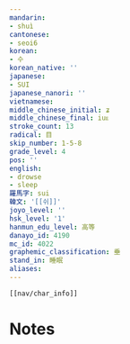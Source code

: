 ```yaml
---
mandarin:
- shuì
cantonese:
- seoi6
korean:
- 수
korean_native: ''
japanese:
- SUI
japanese_nanori: ''
vietnamese:
middle_chinese_initial: ʑ
middle_chinese_final: iuᴇ
stroke_count: 13
radical: 目
skip_number: 1-5-8
grade_level: 4
pos: ''
english:
- drowse
- sleep
羅馬字: sui
韓文: '[[쉬]]'
joyo_level: ''
hsk_level: '1'
hanmun_edu_level: 高等
danayo_id: 4190
mc_id: 4022
graphemic_classification: 垂
stand_in: 睡眠
aliases:
---
```

```meta-bind-embed
[[nav/char_info]]
```

# Notes
